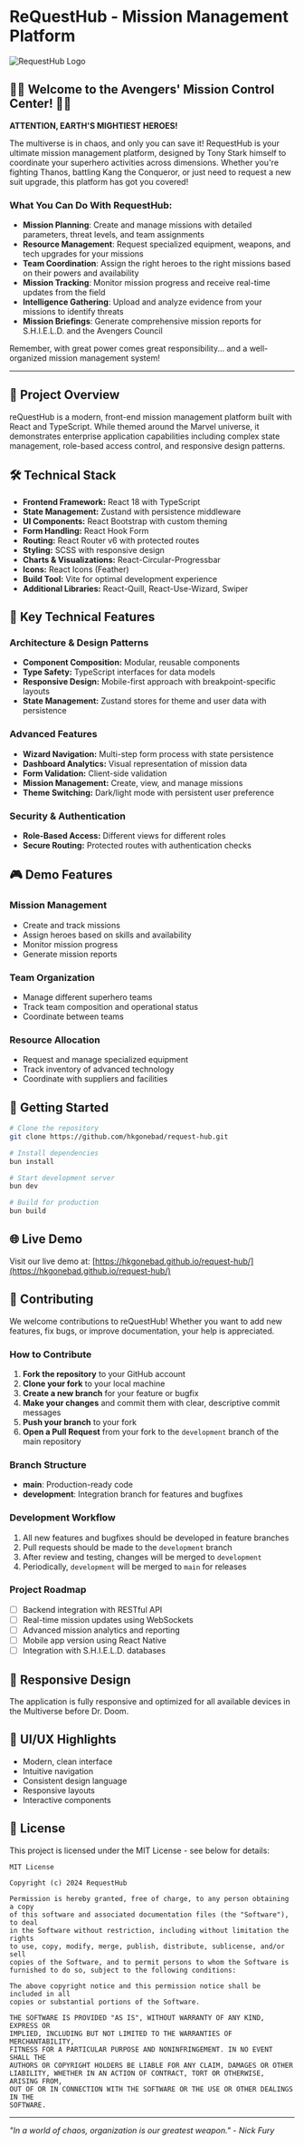# ReQuestHub - Mission Management Platform

![RequestHub Logo](src/assets/img/logos/avengers.png)

## 🦸‍♂️ Welcome to the Avengers' Mission Control Center! 🦸‍♀️

**ATTENTION, EARTH'S MIGHTIEST HEROES!**

The multiverse is in chaos, and only you can save it! RequestHub is your ultimate mission management platform, designed by Tony Stark himself to coordinate your superhero activities across dimensions. Whether you're fighting Thanos, battling Kang the Conqueror, or just need to request a new suit upgrade, this platform has got you covered!

### What You Can Do With RequestHub:

- **Mission Planning**: Create and manage missions with detailed parameters, threat levels, and team assignments
- **Resource Management**: Request specialized equipment, weapons, and tech upgrades for your missions
- **Team Coordination**: Assign the right heroes to the right missions based on their powers and availability
- **Mission Tracking**: Monitor mission progress and receive real-time updates from the field
- **Intelligence Gathering**: Upload and analyze evidence from your missions to identify threats
- **Mission Briefings**: Generate comprehensive mission reports for S.H.I.E.L.D. and the Avengers Council

Remember, with great power comes great responsibility... and a well-organized mission management system! 

---

## 🚀 Project Overview

reQuestHub is a modern, front-end mission management platform built with React and TypeScript. While themed around the Marvel universe, it demonstrates enterprise application capabilities including complex state management, role-based access control, and responsive design patterns.

## 🛠️ Technical Stack

- **Frontend Framework:** React 18 with TypeScript
- **State Management:** Zustand with persistence middleware
- **UI Components:** React Bootstrap with custom theming
- **Form Handling:** React Hook Form
- **Routing:** React Router v6 with protected routes
- **Styling:** SCSS with responsive design
- **Charts & Visualizations:** React-Circular-Progressbar
- **Icons:** React Icons (Feather)
- **Build Tool:** Vite for optimal development experience
- **Additional Libraries:** React-Quill, React-Use-Wizard, Swiper

## 🌟 Key Technical Features

### Architecture & Design Patterns
- **Component Composition:** Modular, reusable components
- **Type Safety:** TypeScript interfaces for data models
- **Responsive Design:** Mobile-first approach with breakpoint-specific layouts
- **State Management:** Zustand stores for theme and user data with persistence

### Advanced Features
- **Wizard Navigation:** Multi-step form process with state persistence
- **Dashboard Analytics:** Visual representation of mission data
- **Form Validation:** Client-side validation
- **Mission Management:** Create, view, and manage missions
- **Theme Switching:** Dark/light mode with persistent user preference

### Security & Authentication
- **Role-Based Access:** Different views for different roles
- **Secure Routing:** Protected routes with authentication checks

## 🎮 Demo Features

### Mission Management
- Create and track missions
- Assign heroes based on skills and availability
- Monitor mission progress
- Generate mission reports

### Team Organization
- Manage different superhero teams
- Track team composition and operational status
- Coordinate between teams

### Resource Allocation
- Request and manage specialized equipment
- Track inventory of advanced technology
- Coordinate with suppliers and facilities

## 🚀 Getting Started

```bash
# Clone the repository
git clone https://github.com/hkgonebad/request-hub.git

# Install dependencies
bun install

# Start development server
bun dev

# Build for production
bun build
```

## 🌐 Live Demo

Visit our live demo at: [https://hkgonebad.github.io/request-hub/](https://hkgonebad.github.io/request-hub/)

## 🤝 Contributing

We welcome contributions to reQuestHub! Whether you want to add new features, fix bugs, or improve documentation, your help is appreciated.

### How to Contribute

1. **Fork the repository** to your GitHub account
2. **Clone your fork** to your local machine
3. **Create a new branch** for your feature or bugfix
4. **Make your changes** and commit them with clear, descriptive commit messages
5. **Push your branch** to your fork
6. **Open a Pull Request** from your fork to the `development` branch of the main repository

### Branch Structure

- **main**: Production-ready code
- **development**: Integration branch for features and bugfixes

### Development Workflow

1. All new features and bugfixes should be developed in feature branches
2. Pull requests should be made to the `development` branch
3. After review and testing, changes will be merged to `development`
4. Periodically, `development` will be merged to `main` for releases

### Project Roadmap

- [ ] Backend integration with RESTful API
- [ ] Real-time mission updates using WebSockets
- [ ] Advanced mission analytics and reporting
- [ ] Mobile app version using React Native
- [ ] Integration with S.H.I.E.L.D. databases

## 📱 Responsive Design

The application is fully responsive and optimized for all available devices in the Multiverse before Dr. Doom.

## 🎨 UI/UX Highlights

- Modern, clean interface
- Intuitive navigation
- Consistent design language
- Responsive layouts
- Interactive components

## 📝 License

This project is licensed under the MIT License - see below for details:

```
MIT License

Copyright (c) 2024 RequestHub

Permission is hereby granted, free of charge, to any person obtaining a copy
of this software and associated documentation files (the "Software"), to deal
in the Software without restriction, including without limitation the rights
to use, copy, modify, merge, publish, distribute, sublicense, and/or sell
copies of the Software, and to permit persons to whom the Software is
furnished to do so, subject to the following conditions:

The above copyright notice and this permission notice shall be included in all
copies or substantial portions of the Software.

THE SOFTWARE IS PROVIDED "AS IS", WITHOUT WARRANTY OF ANY KIND, EXPRESS OR
IMPLIED, INCLUDING BUT NOT LIMITED TO THE WARRANTIES OF MERCHANTABILITY,
FITNESS FOR A PARTICULAR PURPOSE AND NONINFRINGEMENT. IN NO EVENT SHALL THE
AUTHORS OR COPYRIGHT HOLDERS BE LIABLE FOR ANY CLAIM, DAMAGES OR OTHER
LIABILITY, WHETHER IN AN ACTION OF CONTRACT, TORT OR OTHERWISE, ARISING FROM,
OUT OF OR IN CONNECTION WITH THE SOFTWARE OR THE USE OR OTHER DEALINGS IN THE
SOFTWARE.
```

---

*"In a world of chaos, organization is our greatest weapon." - Nick Fury*
